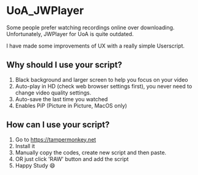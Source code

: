# UoA_JWPlayer

Some people prefer watching recordings online over downloading. Unfortunately, JWPlayer for UoA is quite outdated.

I have made some improvements of UX with a really simple Userscript. 

## Why should I use your script?
1. Black background and larger screen to help you focus on your video
2. Auto-play in HD (check web browser settings first), you never need to change video quality settings.
3. Auto-save the last time you watched
4. Enables PiP (Picture in Picture, MacOS only)

## How can I use your script?
1. Go to https://tampermonkey.net
2. Install it
3. Manually copy the codes, create new script and then paste. 
4. OR just click 'RAW' button and add the script
5. Happy Study :smile:
